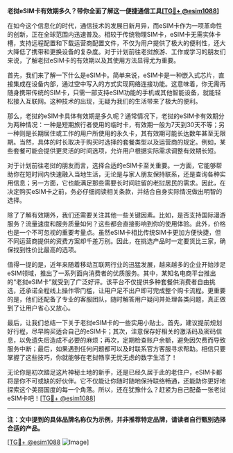 **老挝eSIM卡有效期多久？带你全面了解这一便捷通信工具[[TG💪+ @esim1088](https://t.me/s/esim1088)]**

在如今这个信息化的时代，通信技术的发展日新月异，而eSIM卡作为一项革命性的创新，正在全球范围内迅速普及。相较于传统物理SIM卡，eSIM卡无需实体卡槽，支持远程配置和下载运营商配置文件，不仅为用户提供了极大的便利性，还大大降低了携带和更换设备的复杂度。对于计划前往老挝旅游、工作或学习的朋友们来说，了解老挝eSIM卡的有效期以及其使用方法显得尤为重要。

首先，我们来了解一下什么是eSIM卡。简单来说，eSIM卡是一种嵌入式芯片，直接集成在设备内部，通过空中写入的方式实现网络连接功能。这意味着，你无需再随身携带传统的SIM卡，只需一部支持eSIM功能的手机或其他智能设备，就能轻松接入互联网。这种技术的出现，无疑为我们的生活带来了极大的便利。

那么，老挝的eSIM卡具体有效期是多久呢？通常情况下，老挝的eSIM卡有效期分为两种情况：一种是短期旅行者使用的临时卡，有效期一般为7天到30天不等；另一种则是长期居住或工作的用户所使用的永久卡，其有效期可能长达数年甚至无限期。当然，具体的时长取决于购买时选择的套餐类型以及运营商的规定。例如，某些套餐可能会提供更灵活的时间选项，允许用户根据实际需求调整有效期长短。

对于计划前往老挝的朋友而言，选择合适的eSIM卡至关重要。一方面，它能够帮助你在短时间内快速融入当地生活，无论是与家人朋友保持联系，还是查询各种实用信息；另一方面，它也能满足那些需要长时间驻留的老挝居民的需求。因此，在决定购买eSIM卡之前，务必仔细阅读相关条款，并结合自身实际情况做出明智的选择。

除了了解有效期外，我们还需要关注其他一些关键因素。比如，是否支持国际漫游服务？流量速度和服务质量如何？这些都会直接影响到你的使用体验。此外，价格也是一个不可忽视的重要考量点。虽然eSIM卡相比传统SIM卡更加方便快捷，但不同运营商提供的资费方案却千差万别。因此，在挑选产品时一定要货比三家，确保找到性价比最高的选项。

值得一提的是，近年来随着移动互联网行业的迅猛发展，越来越多的企业开始涉足eSIM领域，推出了一系列面向消费者的优质服务。其中，某知名电商平台推出的“老挝eSIM卡”就受到了广泛好评。该平台不仅提供多种套餐供消费者自由挑选，还承诺全程线上操作零门槛，让用户足不出户即可完成整个购卡流程。更重要的是，他们还配备了专业的客服团队，随时解答用户疑问并处理各类问题，真正做到了让用户省心又放心。

最后，让我们总结一下关于老挝eSIM卡的一些实用小贴士。首先，建议提前规划好行程，尽早购买适合自己的eSIM卡；其次，注意保存好相关的激活码及密码信息，以免遗失后造成不必要的麻烦；再次，定期检查账户余额，避免因欠费而导致服务中断；最后，如果遇到任何问题都可以及时联系官方客服寻求帮助。相信只要掌握了这些技巧，你就能够在老挝畅享无忧无虑的数字生活了！

无论你是初次踏足这片神秘土地的新手，还是已经久居于此的老住户，eSIM卡都将是你不可或缺的好伙伴。它不仅能让你随时随地保持联络畅通，还能助你更好地探索这个美丽国度的每一个角落。所以，还在犹豫什么？赶紧为自己配备一张老挝eSIM卡吧！[[TG💪+ @esim1088](https://t.me/s/esim1088)]

---

**注：文中提到的具体品牌名称仅为示例，并非推荐特定品牌，请读者自行甄别选择合适的产品。**

[[TG💪+ @esim1088](https://t.me/s/esim1088) ![Image](https://i.postimg.cc/4NQfJmqS/Snipaste-2025-05-13-00-14-12.png)]